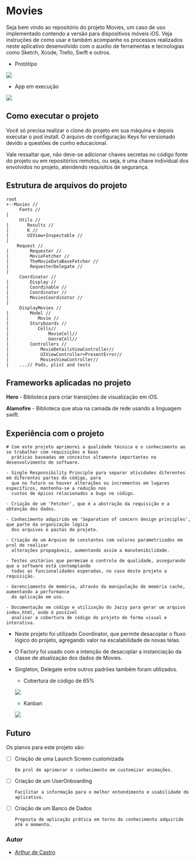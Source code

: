 
# Movies
Seja bem vindo ao repositório do projeto Movies, um caso de uso implementado contendo a versão para dispositivos móveis iOS. Veja instruções de como usar e também acompanhe os processos realizados neste aplicativo desenvolvido com o auxílio de ferramentas e tecnologias como Sketch, Xcode, Trello, Swift e outros.


- Protótipo 


![](https://media.giphy.com/media/8Z5MqfvHwTatWpxkJ1/giphy.gif) 

- App em execução


![](https://media.giphy.com/media/kPuEqXbqAAi6s4OPGU/giphy.gif) 

## Como executar o projeto 
Você só precisa realizar o clone do projeto em sua máquina e depois executar o pod install. O arquivo de configuração Keys foi versionado devido a questões de cunho educacional. 

Vale ressaltar que, não deve-se adicionar chaves secretas no código fonte do projeto ou em repositórios remotos, ou seja, é uma chave individual dos envolvidos no projeto, atendendo requisitos de segurança. 


## Estrutura de arquivos do projeto
````
root
+--Movies // 
     Fonts // 
|
     Utils // 
|       Results // 
|       K // 
|       UIView+Inspectable // 
|
    Request // 
|        Requester // 
|        MovieFetcher // 
|        TheMovieDataBaseFetcher // 
|        RequesterDelegate // 
|
     Coordinator // 
|        Display // 
|        Coordinable // 
|        Coordinator // 
|        MoviesCoordinator // 
|
     DisplayMovies // 
|        Model // 
|           Movie // 
|        Storyboards // 
|           Cells//
|               MovieCell//
|               GenreCell//
|        Controllers // 
|            MovieDetailsViewController//
|            UIViewController+PresentError//
|            MoviesViewController//
|    ...// Pods, plist and tests    
````

## Frameworks aplicadas no projeto

**Hero** - Biblioteca para criar transições de visualização em iOS. 

**Alamofire** - Biblioteca que atua na camada de rede usando a linguagem swift.


## Experiência com o projeto 

    # Com este projeto aprimorei a qualidade técnica e o conhecimento ao se trabalhar com requisições e boas 
      práticas baseadas em conceitos altamente importantes no desenvolvimento de software.
    
    - Single Responsibility Principle para separar atividades diferentes em diferentes partes do código, para
      que no futuro se houver alterações ou incrementos em lugares específicos, mantenha-se a redução nos
      custos de épicos relacionados a bugs no código.

    - Criação de um 'Fetcher', que é a abstração da requisição e a obtenção dos dados. 

    - Conhecimento adquirido em 'Separation of concern design principles', que parte da organização lógica
      dos arquivos e pastas do projeto.

    - Criação de um Arquivo de constantes com valores parametrizados em prol de realizar 
      alterações propagáveis, aumentando assim a manutenibilidade.

    - Testes unitários que permeiam o controle de qualidade, assegurando que o software está contemplando
      todas as funcionalidades esperadas, no caso deste projeto a requisição.

    - Gerenciamento de memória, através da manipulação de memória cache, aumentando a performance
      da aplicação em uso.

    - Documentação em código e utilização do Jazzy para gerar um arquivo index.html, onde é possível
      analisar a cobertura de código do projeto de forma visual e interativa. 
    
  
    
- Neste projeto foi utilizado Coordinator, que permite desacoplar o fluxo lógico do projeto, agregando valor na escalabilidade de novas telas.

- O Factory foi usado com a intenção de desacoplar a instanciação da classe de atualização dos dados de Movies.
	
- Singleton, Delegate entre outros padrões também foram utilizados.





  
    - Cobertura de código de 65%
    
    ![](https://media.giphy.com/media/tZDz2o12cwKYl8ZFHW/giphy.gif)          

    - Kanban 
    
    ![](https://media.giphy.com/media/8UHSrOmENxnwIgb8T9/giphy.gif)






## Futuro

Os planos para este projeto são:

- [ ] Criação de uma Launch Screen customizada
        
      Em prol de aprimorar o conhecimento em customizar animações. 

- [ ] Criação de um UserOnboarding 

      Facilitar a informação para o melhor entendimento e usabilidade do aplicativo.

- [ ] Criação de um Banco de Dados 

      Proposta de aplicação prática em torno do conhecimento adquirido até o momento. 
    
    
    

### Autor

- [Arthur de Castro](https://github.com/arthurfjadecastro)

